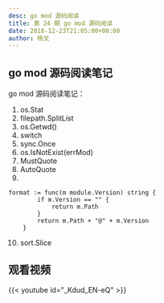 ```yaml
---
desc: go mod 源码阅读
title: 第 24 期 go mod 源码阅读
date: 2018-12-23T21:05:00+08:00
author: 杨文
---
```


## go mod 源码阅读笔记

go mod 源码阅读笔记：
1. os.Stat
2. filepath.SplitList
3. os.Getwd()
4. switch
5. sync.Once
6. os.IsNotExist(errMod)
7. MustQuote
8. AutoQuote
9. 

```golang
format := func(m module.Version) string {
		if m.Version == "" {
			return m.Path
		}
		return m.Path + "@" + m.Version
	}
```

10. sort.Slice

## 观看视频

{{< youtube id="_Kdud_EN-eQ" >}}
